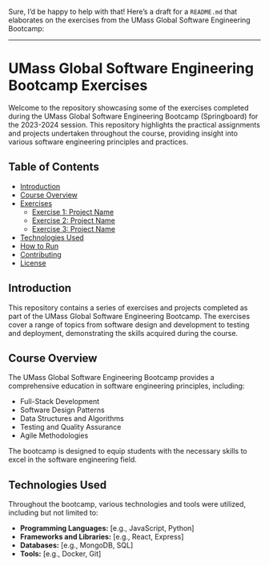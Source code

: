 Sure, I’d be happy to help with that! Here’s a draft for a `README.md` that elaborates on the exercises from the UMass Global Software Engineering Bootcamp:

---

# UMass Global Software Engineering Bootcamp Exercises

Welcome to the repository showcasing some of the exercises completed during the UMass Global Software Engineering Bootcamp (Springboard) for the 2023-2024 session. This repository highlights the practical assignments and projects undertaken throughout the course, providing insight into various software engineering principles and practices.

## Table of Contents

- [Introduction](#introduction)
- [Course Overview](#course-overview)
- [Exercises](#exercises)
  - [Exercise 1: Project Name](#exercise-1-project-name)
  - [Exercise 2: Project Name](#exercise-2-project-name)
  - [Exercise 3: Project Name](#exercise-3-project-name)
- [Technologies Used](#technologies-used)
- [How to Run](#how-to-run)
- [Contributing](#contributing)
- [License](#license)

## Introduction

This repository contains a series of exercises and projects completed as part of the UMass Global Software Engineering Bootcamp. The exercises cover a range of topics from software design and development to testing and deployment, demonstrating the skills acquired during the course.

## Course Overview

The UMass Global Software Engineering Bootcamp provides a comprehensive education in software engineering principles, including:

- Full-Stack Development
- Software Design Patterns
- Data Structures and Algorithms
- Testing and Quality Assurance
- Agile Methodologies

The bootcamp is designed to equip students with the necessary skills to excel in the software engineering field.

## Technologies Used

Throughout the bootcamp, various technologies and tools were utilized, including but not limited to:

- **Programming Languages:** [e.g., JavaScript, Python]
- **Frameworks and Libraries:** [e.g., React, Express]
- **Databases:** [e.g., MongoDB, SQL]
- **Tools:** [e.g., Docker, Git]

